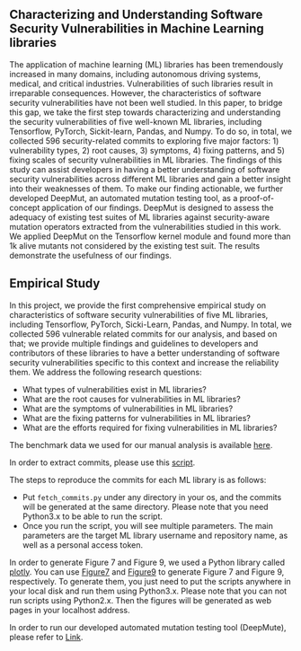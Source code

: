 ## Characterizing and Understanding Software Security Vulnerabilities in Machine Learning libraries

The application of machine learning (ML) libraries has been tremendously increased in many domains, including autonomous driving systems, medical, and critical industries. Vulnerabilities of such libraries result in irreparable consequences. However, the characteristics of software security vulnerabilities have not been well studied. In this paper, to bridge this gap, we take the first step towards characterizing and understanding the security vulnerabilities of five well-known ML libraries, including Tensorflow, PyTorch, Sickit-learn, Pandas, and Numpy. To do so, in total, we collected 596 security-related commits to exploring five major factors: 1) vulnerability types, 2) root causes, 3) symptoms, 4) fixing patterns, and 5) fixing scales of security vulnerabilities in ML libraries. The findings of this study can assist developers in having a better understanding of software security vulnerabilities across different ML libraries and gain a better insight into their weaknesses of them. To make our finding actionable, we further developed DeepMut, an automated mutation testing tool, as a proof-of-concept application of our findings. DeepMut is designed to assess the adequacy of existing test suites of ML libraries against security-aware mutation operators extracted from the vulnerabilities studied in this work. We applied DeepMut on the Tensorflow kernel module and found more than 1k alive mutants not considered by the existing test suit. The results demonstrate the usefulness of our findings.

## Empirical Study
In this project, we provide the first comprehensive empirical study on characteristics of software security vulnerabilities of five ML libraries, including Tensorflow, PyTorch, Sicki-Learn, Pandas, and Numpy. In total, we collected 596 vulnerable related commits for our analysis, and based on that; we provide multiple findings and guidelines to developers and contributors of these libraries to have a better understanding of software security vulnerabilities specific to this context and increase the reliability them. We address the following research questions:

* What types of vulnerabilities exist in ML libraries?
* What are the root causes for vulnerabilities in ML libraries?
* What are the symptoms of vulnerabilities in ML libraries?
* What are the fixing patterns for vulnerabilities in ML libraries?
* What are the efforts required for fixing vulnerabilities in ML libraries?


The benchmark data we used for our manual analysis is available [here](https://github.com/cse19922021/Deep-Learning-Security-Vulnerabilities/blob/main/benchmark.csv).

In order to extract commits, please use this [script](https://github.com/cse19922021/Deep-Learning-Security-Vulnerabilities/blob/main/fetch_commits.py).

The steps to reproduce the commits for each ML library is as follows:
* Put `fetch_commits.py` under any directory in your os, and the commits will be generated at the same directory. Please note that you need Python3.x to be able to run the script. 
* Once you run the script, you will see multiple parameters. The main parameters are the target ML library username and repository name, as well as a personal access token.

In order to generate Figure 7 and Figure 9, we used a Python library called [plotly](https://plotly.com/). You can use [Figure7](https://github.com/cse19922021/Deep-Learning-Security-Vulnerabilities/blob/main/figure7.py) and [Figure9](https://github.com/cse19922021/Deep-Learning-Security-Vulnerabilities/blob/main/figure9.py) to generate Figure 7 and Figure 9, respectively. To generate them, you just need to put the scripts anywhere in your local disk and run them using Python3.x. Please note that you can not run scripts using Python2.x. Then the figures will be generated as web pages in your localhost address. 

In order to run our developed automated mutation testing tool (DeepMute), please refer to [Link](https://github.com/cse19922021/DeepMute/tree/main).

<!-- To generate distributions according to each research question in the paper, we use [this](https://github.com/cse19922021/Deep-Learning-Security-Vulnerabilities/blob/main/generate_figs.R) written in R. You can simply run the script and all related figures will be generated automatically in PDF format. Prerequisite of running R scripts is to install [R](https://www.r-project.org/) base according to your platform. Also, it is highly recommended to use [R studio](https://www.rstudio.com/) to generate the figures. Please make sure:
 -->
<!-- * You place benchmark [data](https://github.com/cse19922021/Deep-Learning-Security-Vulnerabilities/blob/main/benchmark.csv) under same directory where the [script](https://github.com/cse19922021/Deep-Learning-Security-Vulnerabilities/blob/main/generate_figs.R) is resided.
* When using R studio, make sure you change the work space directory to the directory where the benchmark data and the script are resided. You may want to set the working directory under /sessions/Set Working Directory/Choose Directory In R studio.  -->
